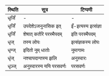 | स्थिति | सूत्र | टिप्पणी |
| ----- | ------- | ------ |
| धृजिँ | - | - |
| धृजिँ | उपदेशेऽजनुनासिक इत् | इँ-इत्यस्य इत्संज्ञा |
| धृजिँ | शेषात् कर्तरि परस्मैपदम् | इति परस्मैपदम् |
| धृज् | तस्य लोपः | इत्संज्ञकस्य लोपः |
| धृन्ज् | इदितो नुम् धातोः | नुमागामः |
| धृंज् | नश्चापदान्तस्य झलि | अनुस्वारः |
| धृञ्ज् | अनुस्वारस्य ययि परसवर्णः | परसवर्णः |
